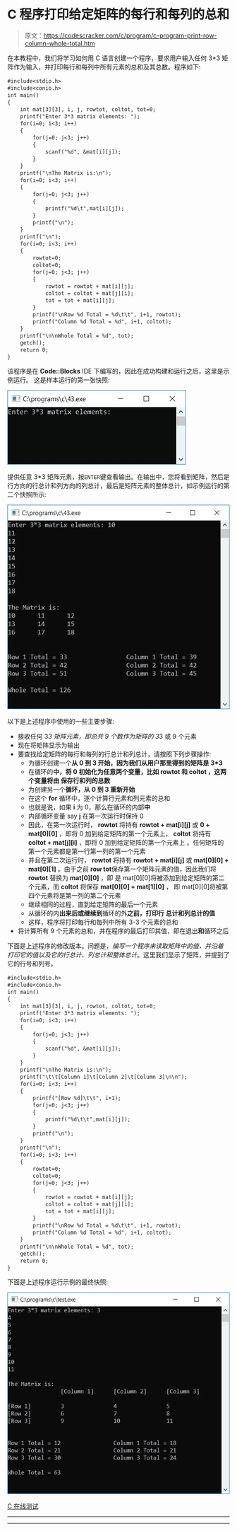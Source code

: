 # C 程序打印给定矩阵的每行和每列的总和

> 原文：<https://codescracker.com/c/program/c-program-print-row-column-whole-total.htm>

在本教程中，我们将学习如何用 C 语言创建一个程序，要求用户输入任何 3*3 矩阵作为输入，并打印每行和每列中所有元素的总和及其总数。程序如下:

```
#include<stdio.h>
#include<conio.h>
int main()
{
    int mat[3][3], i, j, rowtot, coltot, tot=0;
    printf("Enter 3*3 matrix elements: ");
    for(i=0; i<3; i++)
    {
        for(j=0; j<3; j++)
        {
            scanf("%d", &mat[i][j]);
        }
    }
    printf("\nThe Matrix is:\n");
    for(i=0; i<3; i++)
    {
        for(j=0; j<3; j++)
        {
            printf("%d\t",mat[i][j]);
        }
        printf("\n");
    }
    printf("\n");
    for(i=0; i<3; i++)
    {
        rowtot=0;
        coltot=0;
        for(j=0; j<3; j++)
        {
            rowtot = rowtot + mat[i][j];
            coltot = coltot + mat[j][i];
            tot = tot + mat[i][j];
        }
        printf("\nRow %d Total = %d\t\t", i+1, rowtot);
        printf("Column %d Total = %d", i+1, coltot);
    }
    printf("\n\nWhole Total = %d", tot);
    getch();
    return 0;
}
```

该程序是在 **Code::Blocks** IDE 下编写的，因此在成功构建和运行之后，这里是示例运行。 这是样本运行的第一张快照:

![c program row column total matrix](img/cf297b90083c4d9e35d09d4f3dd1f43f.png)

提供任意 3*3 矩阵元素，按`ENTER`键查看输出。在输出中，您将看到矩阵，然后是行方向的行总计和列方向的列总计，最后是矩阵元素的整体总计，如示例运行的第二个快照所示:

![row column whole total of matrix c](img/a86afb2a85def7f1cc89d2504459c1fd.png)

以下是上述程序中使用的一些主要步骤:

*   接收任何 3*3 矩阵元素，即总共 9 个数作为矩阵的 3*3 或 9 个元素
*   现在将矩阵显示为输出
*   要查找给定矩阵的每行和每列的行总计和列总计，请按照下列步骤操作:
    *   为循环创建一个**从 0 到 3 开始，因为我们从用户那里得到的矩阵是 3*3**
    *   在循环的**中，将 0 初始化为任意两个变量，比如 **rowtot** 和 **coltot** ，这两个变量将由 保存行和列的总数**
    *   为创建另一个**循环，从 0 到 3 重新开始**
    *   在这个 **for** 循环中，逐个计算行元素和列元素的总和
    *   也就是说，如果 **i** 为 0，那么在循环的内部**中**
    *   内部循环变量 say **j** 在第一次运行时保持 0
    *   因此，在第一次运行时， **rowtot** 将持有 **rowtot + mat[i][j]** 或 **0 + mat[0][0]** ，即将 0 加到给定矩阵的第一个元素上， **coltot** 将持有 **coltot + mat[j][i]** ，即将 0 加到给定矩阵的第一个元素上 。任何矩阵的第一个元素都是第一行第一列的第一个元素
    *   并且在第二次运行时， **rowtot** 将持有 **rowtot + mat[i][j]** 或 **mat[0][0] + mat[0][1]** 。由于之前 **row tot**保存第一个矩阵元素的值，因此我们将 **rowtot** 替换为 **mat[0][0]** ，即 是 mat[0][0]将被添加到给定矩阵的第二个元素，而 **coltot** 将保存 **mat[0][0] + mat[1][0]** ， 即 mat[0][0]将被第四个元素将是第一列的第二个元素
    *   继续相同的过程，直到给定矩阵的最后一个元素
    *   从循环的内**出来后或继续到**循环的外**之前，打印行 总计和列总计的值**
    *   这样，程序将打印每行和每列中所有 3-3 个元素的总和
*   将计算所有 9 个元素的总和，并在程序的最后打印其值，即在退出**和**循环之后

下面是上述程序的修改版本。问题是，*编写一个程序来读取矩阵中的值，并沿着 打印它的值以及它的行总计、列总计和整体总计*。这里我们显示了矩阵，并提到了它的行号和列号。

```
#include<stdio.h>
#include<conio.h>
int main()
{
    int mat[3][3], i, j, rowtot, coltot, tot=0;
    printf("Enter 3*3 matrix elements: ");
    for(i=0; i<3; i++)
    {
        for(j=0; j<3; j++)
        {
            scanf("%d", &mat[i][j]);
        }
    }
    printf("\nThe Matrix is:\n");
    printf("\t\t[Column 1]\t[Column 2]\t[Column 3]\n\n");
    for(i=0; i<3; i++)
    {
        printf("[Row %d]\t\t", i+1);
        for(j=0; j<3; j++)
        {
            printf("%d\t\t",mat[i][j]);
        }
        printf("\n");
    }
    printf("\n");
    for(i=0; i<3; i++)
    {
        rowtot=0;
        coltot=0;
        for(j=0; j<3; j++)
        {
            rowtot = rowtot + mat[i][j];
            coltot = coltot + mat[j][i];
            tot = tot + mat[i][j];
        }
        printf("\nRow %d Total = %d\t\t", i+1, rowtot);
        printf("Column %d Total = %d", i+1, coltot);
    }
    printf("\n\nWhole Total = %d", tot);
    getch();
    return 0;
}
```

下面是上述程序运行示例的最终快照:

![print row total column total c](img/b21cbe3ce9d6af4f2121c393de14123e.png)

[C 在线测试](/exam/showtest.php?subid=2)

* * *

* * *